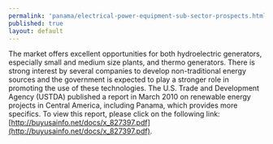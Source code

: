 ```yaml
---
permalink: 'panama/electrical-power-equipment-sub-sector-prospects.html'
published: true
layout: default
---
```

The market offers excellent opportunities for both hydroelectric generators, especially small and medium size plants, and thermo generators. There is strong interest by several companies to develop non-traditional energy sources and the government is expected to play a stronger role in promoting the use of these technologies. The U.S. Trade and Development Agency (USTDA) published a report in March 2010 on renewable energy projects in Central America, including Panama, which provides more specifics. To view this report, please click on the following link: [http://buyusainfo.net/docs/x_827397.pdf](http://buyusainfo.net/docs/x_827397.pdf).
